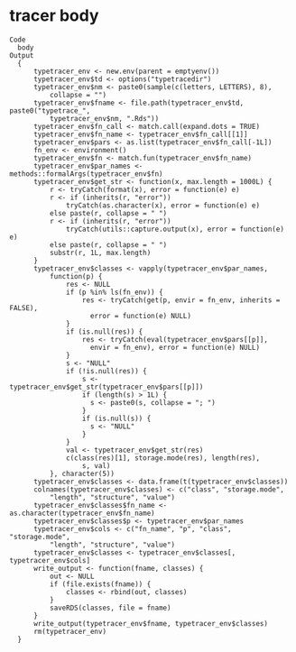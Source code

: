 # tracer body

    Code
      body
    Output
      {
          typetracer_env <- new.env(parent = emptyenv())
          typetracer_env$td <- options("typetracedir")
          typetracer_env$nm <- paste0(sample(c(letters, LETTERS), 8), 
              collapse = "")
          typetracer_env$fname <- file.path(typetracer_env$td, paste0("typetrace_", 
              typetracer_env$nm, ".Rds"))
          typetracer_env$fn_call <- match.call(expand.dots = TRUE)
          typetracer_env$fn_name <- typetracer_env$fn_call[[1]]
          typetracer_env$pars <- as.list(typetracer_env$fn_call[-1L])
          fn_env <- environment()
          typetracer_env$fn <- match.fun(typetracer_env$fn_name)
          typetracer_env$par_names <- methods::formalArgs(typetracer_env$fn)
          typetracer_env$get_str <- function(x, max.length = 1000L) {
              r <- tryCatch(format(x), error = function(e) e)
              r <- if (inherits(r, "error")) 
                  tryCatch(as.character(x), error = function(e) e)
              else paste(r, collapse = " ")
              r <- if (inherits(r, "error")) 
                  tryCatch(utils::capture.output(x), error = function(e) e)
              else paste(r, collapse = " ")
              substr(r, 1L, max.length)
          }
          typetracer_env$classes <- vapply(typetracer_env$par_names, 
              function(p) {
                  res <- NULL
                  if (p %in% ls(fn_env)) {
                      res <- tryCatch(get(p, envir = fn_env, inherits = FALSE), 
                        error = function(e) NULL)
                  }
                  if (is.null(res)) {
                      res <- tryCatch(eval(typetracer_env$pars[[p]], 
                        envir = fn_env), error = function(e) NULL)
                  }
                  s <- "NULL"
                  if (!is.null(res)) {
                      s <- typetracer_env$get_str(typetracer_env$pars[[p]])
                      if (length(s) > 1L) {
                        s <- paste0(s, collapse = "; ")
                      }
                      if (is.null(s)) {
                        s <- "NULL"
                      }
                  }
                  val <- typetracer_env$get_str(res)
                  c(class(res)[1], storage.mode(res), length(res), 
                      s, val)
              }, character(5))
          typetracer_env$classes <- data.frame(t(typetracer_env$classes))
          colnames(typetracer_env$classes) <- c("class", "storage.mode", 
              "length", "structure", "value")
          typetracer_env$classes$fn_name <- as.character(typetracer_env$fn_name)
          typetracer_env$classes$p <- typetracer_env$par_names
          typetracer_env$cols <- c("fn_name", "p", "class", "storage.mode", 
              "length", "structure", "value")
          typetracer_env$classes <- typetracer_env$classes[, typetracer_env$cols]
          write_output <- function(fname, classes) {
              out <- NULL
              if (file.exists(fname)) {
                  classes <- rbind(out, classes)
              }
              saveRDS(classes, file = fname)
          }
          write_output(typetracer_env$fname, typetracer_env$classes)
          rm(typetracer_env)
      }

